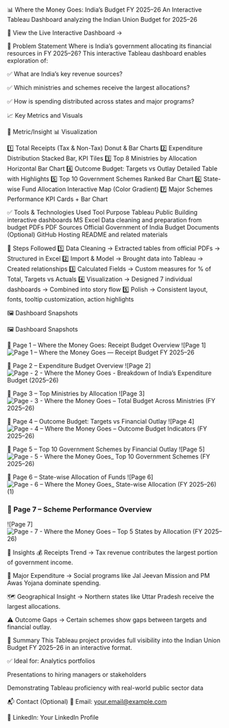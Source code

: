 📊 Where the Money Goes: India’s Budget FY 2025–26
An Interactive Tableau Dashboard analyzing the Indian Union Budget for 2025–26

🔗 View the Live Interactive Dashboard →

🧠 Problem Statement
Where is India’s government allocating its financial resources in FY 2025–26?
This interactive Tableau dashboard enables exploration of:

✅ What are India’s key revenue sources?

✅ Which ministries and schemes receive the largest allocations?

✅ How is spending distributed across states and major programs?

📈 Key Metrics and Visuals

📌 Metric/Insight	📊 Visualization

1️⃣ Total Receipts (Tax & Non-Tax)	Donut & Bar Charts
2️⃣ Expenditure Distribution	Stacked Bar, KPI Tiles
3️⃣ Top 8 Ministries by Allocation	Horizontal Bar Chart
4️⃣ Outcome Budget: Targets vs Outlay	Detailed Table with Highlights
5️⃣ Top 10 Government Schemes	Ranked Bar Chart
6️⃣ State-wise Fund Allocation	Interactive Map (Color Gradient)
7️⃣ Major Schemes Performance	KPI Cards + Bar Chart

✅ Tools & Technologies Used
Tool	Purpose
Tableau Public	Building interactive dashboards
MS Excel	Data cleaning and preparation from budget PDFs
PDF Sources	Official Government of India Budget Documents
(Optional) GitHub	Hosting README and related materials

🔧 Steps Followed
1️⃣ Data Cleaning → Extracted tables from official PDFs → Structured in Excel
2️⃣ Import & Model → Brought data into Tableau → Created relationships
3️⃣ Calculated Fields → Custom measures for % of Total, Targets vs Actuals
4️⃣ Visualization → Designed 7 individual dashboards → Combined into story flow
5️⃣ Polish → Consistent layout, fonts, tooltip customization, action highlights

🖼️ Dashboard Snapshots

 🖼️ Dashboard Snapshots

 📌 Page 1 – Where the Money Goes: Receipt Budget Overview
![Page 1]  ![Page 1 – Where the Money Goes — Receipt Budget FY 2025–26](https://github.com/user-attachments/assets/869edcd1-c777-44e6-8783-7cf7a3934bf7)



📌 Page 2 – Expenditure Budget Overview
![Page 2]  ![Page - 2 - Where the Money Goes  - Breakdown of India’s Expenditure Budget (2025–26) ](https://github.com/user-attachments/assets/99e58358-8075-4fee-93ff-49224ec4ea34)



 📌 Page 3 – Top Ministries by Allocation
![Page 3]  ![Page - 3 - Where the Money Goes – Total Budget Across Ministries (FY 2025–26)](https://github.com/user-attachments/assets/c84582e4-bce7-44d8-be21-f823ec3ce465)


📌 Page 4 – Outcome Budget: Targets vs Financial Outlay
![Page 4]  ![Page  - 4 – Where the Money Goes – Outcome Budget Indicators (FY 2025–26)](https://github.com/user-attachments/assets/8d778085-bd12-4ca5-a412-96800fc4068b)


 📌 Page 5 – Top 10 Government Schemes by Financial Outlay
![Page 5]  ![Page - 5 - Where the Money Goes_ Top 10 Government Schemes (FY 2025–26)](https://github.com/user-attachments/assets/3c96bc38-4d8b-4346-95ae-fe2dbfba1a4a)

 📌 Page 6 – State-wise Allocation of Funds
![Page 6]  ![Page - 6 – Where the Money Goes_ State-wise Allocation (FY 2025–26) (1)](https://github.com/user-attachments/assets/fc517eb3-6283-43e5-ab78-e7ebdf35d0ab)


### 📌 Page 7 – Scheme Performance Overview
![Page 7]  ![Page - 7 - Where the Money Goes – Top 5 States by Allocation (FY 2025–26)](https://github.com/user-attachments/assets/a85dca04-056e-4e0b-bab5-853678305da9)


🧠 Insights
💰 Receipts Trend → Tax revenue contributes the largest portion of government income.

📂 Major Expenditure → Social programs like Jal Jeevan Mission and PM Awas Yojana dominate spending.

🗺 Geographical Insight → Northern states like Uttar Pradesh receive the largest allocations.

⚠ Outcome Gaps → Certain schemes show gaps between targets and financial outlay.

🌟 Summary
This Tableau project provides full visibility into the Indian Union Budget FY 2025–26 in an interactive format.

✅ Ideal for:
Analytics portfolios

Presentations to hiring managers or stakeholders

Demonstrating Tableau proficiency with real-world public sector data

📬 Contact (Optional)
📧 Email: your.email@example.com

🔗 LinkedIn: Your LinkedIn Profile

